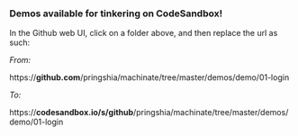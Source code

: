 ### **Demos available for tinkering on CodeSandbox!**

In the Github web UI, click on a folder above, and then replace the url as such:

_From:_

https://**github.com**/pringshia/machinate/tree/master/demos/demo/01-login

_To:_

https://**codesandbox.io/s/github**/pringshia/machinate/tree/master/demos/demo/01-login
